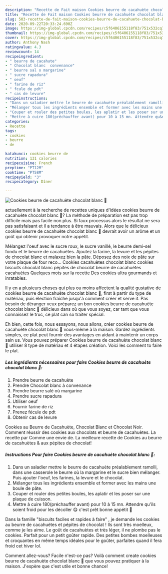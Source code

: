 ```yaml
---
description: "Recette de Fait maison Cookies beurre de cacahuète chocolat blanc 🍫"
title: "Recette de Fait maison Cookies beurre de cacahuète chocolat blanc 🍫"
slug: 503-recette-de-fait-maison-cookies-beurre-de-cacahuete-chocolat-blanc
date: 2020-09-22T20:33:24.690Z
image: https://img-global.cpcdn.com/recipes/c5f6406155118f83/751x532cq70/cookies-beurre-de-cacahuete-chocolat-blanc-🍫-photo-principale-de-la-recette.jpg
thumbnail: https://img-global.cpcdn.com/recipes/c5f6406155118f83/751x532cq70/cookies-beurre-de-cacahuete-chocolat-blanc-🍫-photo-principale-de-la-recette.jpg
cover: https://img-global.cpcdn.com/recipes/c5f6406155118f83/751x532cq70/cookies-beurre-de-cacahuete-chocolat-blanc-🍫-photo-principale-de-la-recette.jpg
author: Anthony Nash
ratingvalue: 4.3
reviewcount: 14
recipeingredient:
- " beurre de cacahute"
- " Chocolat blanc  convenance"
- " beurre sal o margarine"
- " sucre rapadura"
- " oeuf"
- " farine de riz"
- " fcule de pdt"
- " cas de levure"
recipeinstructions:
- "Dans un saladier mettre le beurre de cacahuète préalablement ramolli, dans une casserole le beurre où la margarine et le sucre bien mélanger. Puis ajouter l&#39;oeuf, les farines, la levure et le chocolat."
- "Mélanger tous les ingrédients ensemble et former avec les mains une boule de pâte."
- "Couper et rouler des petites boules, les aplatir et les poser sur une plaque de cuisson."
- "Mettre à cuire 180(préchauffer avant) pour 10 à 15 mn. Attendre qu&#39;ils soient froid pour les décoller 😋 c&#39;est prêt bonne appétit 🙏"
categories:
- Recette
tags:
- cookies
- beurre
- de

katakunci: cookies beurre de 
nutrition: 131 calories
recipecuisine: French
preptime: "PT12M"
cooktime: "PT58M"
recipeyield: "3"
recipecategory: Dîner

---
```



![Cookies beurre de cacahuète chocolat blanc 🍫](https://img-global.cpcdn.com/recipes/c5f6406155118f83/751x532cq70/cookies-beurre-de-cacahuete-chocolat-blanc-🍫-photo-principale-de-la-recette.jpg)

actuellement à la recherche de recettes uniques d'idées cookies beurre de cacahuète chocolat blanc 🍫? La méthode de préparation est pas trop difficile mais pas facile non plus. Si faux processus alors le résultat ne sera pas satisfaisant et il a tendance à être mauvais. Alors que le délicieux cookies beurre de cacahuète chocolat blanc 🍫 devrait avoir un arôme et un goût qui obtenir provoquer notre appétit.

Mélangez l&#39;oeuf avec le sucre roux, le sucre vanillé, le beurre demi-sel fondu et le beurre de cacahuètes. Ajoutez la farine, la levure et les pépites de chocolat blanc et malaxez bien la pâte. Déposez des noix de pâte sur votre plaque de four reco… Cookies cacahuètes chocolat blanc cookies biscuits chocolat blanc pépites de chocolat beurre de cacahuètes cacahuètes Quelques mots sur la recette Des cookies ultra gourmands et inratables.

Il y en a plusieurs choses qui plus ou moins affectent la qualité gustative de cookies beurre de cacahuète chocolat blanc 🍫, first à partir du type de matériau, puis élection fraîche jusqu'à comment créer et serve it. Pas besoin de déranger veux préparez un bon cookies beurre de cacahuète chocolat blanc 🍫 délicieux dans où que vous soyez, car tant que vous connaissez le truc, ce plat can so traiter spécial.


Eh bien, cette fois, nous essayons, nous allons, créer cookies beurre de cacahuète chocolat blanc 🍫 vous-même à la maison. Gardez ingrédients simples, ce plat peut fournir des avantages en aidant à maintenir un corps sain us. Vous pouvez préparer Cookies beurre de cacahuète chocolat blanc 🍫 utiliser 8 type de matériau et 4 étapes création. Voici les comment to faire le plat.

<!--inarticleads1-->

##### Les ingrédients nécessaires pour faire Cookies beurre de cacahuète chocolat blanc 🍫:

1. Prendre  beurre de cacahuète
1. Prendre  Chocolat blanc à convenance
1. Prendre  beurre salé où margarine
1. Prendre  sucre rapadura
1. Utiliser  oeuf
1. Fournir  farine de riz
1. Prenez  fécule de pdt
1. Obtenir  cas de levure


Cookies au Beurre de Cacahuète, Chocolat Blanc et Chocolat Noir. Comment réussir des cookies aux chocolats et beurre de cacahuètes. La recette par Comme une envie de. La meilleure recette de Cookies au beurre de cacahuètes &amp; aux pépites de chocolat! 

<!--inarticleads2-->

##### Instructions Pour faire Cookies beurre de cacahuète chocolat blanc 🍫:

1. Dans un saladier mettre le beurre de cacahuète préalablement ramolli, dans une casserole le beurre où la margarine et le sucre bien mélanger. Puis ajouter l&#39;oeuf, les farines, la levure et le chocolat.
1. Mélanger tous les ingrédients ensemble et former avec les mains une boule de pâte.
1. Couper et rouler des petites boules, les aplatir et les poser sur une plaque de cuisson.
1. Mettre à cuire 180(préchauffer avant) pour 10 à 15 mn. Attendre qu&#39;ils soient froid pour les décoller 😋 c&#39;est prêt bonne appétit 🙏


Dans la famille &#34;biscuits faciles et rapides à faire&#34; , je demande les cookies au beurre de cacahuètes et pépites de chocolat ! Ils sont très moelleux, comme je les aime. Le goût de cacahuètes et très léger, il ne plombe pas le cookies. Parfait pour un petit goûter rapide. Des petites bombes moelleuses et croquantes en même temps idéales pour le goûter, parfaites quand il fera froid cet hiver lol. 


Comment allez-vous? Facile n'est-ce pas? Voilà comment create cookies beurre de cacahuète chocolat blanc 🍫 que vous pouvez pratiquer à la maison. J'espère que c'est utile et bonne chance!
